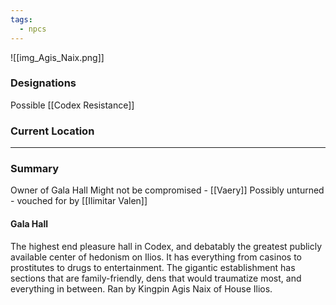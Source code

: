 ```yaml
---
tags:
  - npcs
---
```

![[img_Agis_Naix.png]]

### Designations
Possible [[Codex Resistance]]

### Current Location


___
### Summary
Owner of Gala Hall
Might not be compromised - [[Vaery]]
Possibly unturned - vouched for by [[Ilimitar Valen]]
#### Gala Hall
The highest end pleasure hall in Codex, and debatably the greatest publicly available center of hedonism on Ilios. It has everything from casinos to prostitutes to drugs to entertainment. The gigantic establishment has sections that are family-friendly, dens that would traumatize most, and everything in between. Ran by Kingpin Agis Naix of House Ilios.
